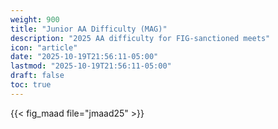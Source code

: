 ```yaml
---
weight: 900
title: "Junior AA Difficulty (MAG)"
description: "2025 AA difficulty for FIG-sanctioned meets"
icon: "article"
date: "2025-10-19T21:56:11-05:00"
lastmod: "2025-10-19T21:56:11-05:00"
draft: false
toc: true
---
```


{{< fig_maad file="jmaad25" >}}